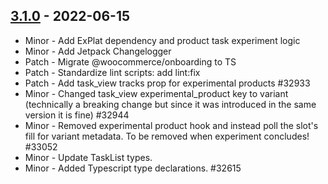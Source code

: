 ## [3.1.0](https://www.npmjs.com/package/@woocommerce/onboarding/v/3.1.0) - 2022-06-15

-   Minor - Add ExPlat dependency and product task experiment logic
-   Minor - Add Jetpack Changelogger
-   Patch - Migrate @woocommerce/onboarding to TS
-   Patch - Standardize lint scripts: add lint:fix
-   Patch - Add task_view tracks prop for experimental products #32933
-   Minor - Changed task_view experimental_product key to variant (technically a breaking change but since it was introduced in the same version it is fine) #32944
-   Minor - Removed experimental product hook and instead poll the slot's fill for variant metadata. To be removed when experiment concludes! #33052
-   Minor - Update TaskList types.
-   Minor - Added Typescript type declarations. #32615
